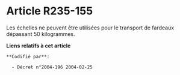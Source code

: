 # Article R235-155

Les échelles ne peuvent être utilisées pour le transport de fardeaux dépassant 50 kilogrammes.

**Liens relatifs à cet article**

	**Codifié par**:

	  - Décret n°2004-196 2004-02-25
